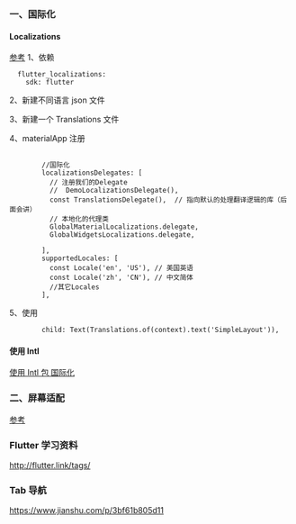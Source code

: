 ### 一、国际化
#### Localizations
[参考](https://www.jianshu.com/p/77e51069b90e)
1、依赖
```text
  flutter_localizations:
    sdk: flutter
```
2、新建不同语言 json 文件

3、新建一个 Translations 文件



4、materialApp 注册
```text

        //国际化
        localizationsDelegates: [
          // 注册我们的Delegate
          //  DemoLocalizationsDelegate(),
          const TranslationsDelegate(),  // 指向默认的处理翻译逻辑的库（后面会讲）
          // 本地化的代理类
          GlobalMaterialLocalizations.delegate,
          GlobalWidgetsLocalizations.delegate,

        ],
        supportedLocales: [
          const Locale('en', 'US'), // 美国英语
          const Locale('zh', 'CN'), // 中文简体
          //其它Locales
        ],
```

5、使用
```text
        child: Text(Translations.of(context).text('SimpleLayout')),
```

#### 使用 Intl
[使用 Intl 包 国际化](https://book.flutterchina.club/chapter12/intl.html)


### 二、屏幕适配
[参考](https://juejin.im/post/5bc5a56a5188255c352d88fe)



### Flutter 学习资料
http://flutter.link/tags/


### Tab 导航
https://www.jianshu.com/p/3bf61b805d11
